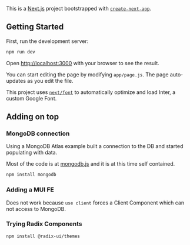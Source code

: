 This is a [Next.js](https://nextjs.org/) project bootstrapped with [`create-next-app`](https://github.com/vercel/next.js/tree/canary/packages/create-next-app).

## Getting Started

First, run the development server:

```bash
npm run dev
```

Open [http://localhost:3000](http://localhost:3000) with your browser to see the result.

You can start editing the page by modifying `app/page.js`. The page auto-updates as you edit the file.

This project uses [`next/font`](https://nextjs.org/docs/basic-features/font-optimization) to automatically optimize and load Inter, a custom Google Font.

## Adding on top

### MongoDB connection

Using a MongoDB Atlas example built a connection to the DB and started populating with data.

Most of the code is at [mongodb.js](src/lib/mongodb.js) and it is at this time self contained.

```bash
npm install mongodb
```

### Adding a MUI FE

Does not work because `use client` forces a Client Component which can not access to MongoDB.

### Trying Radix Components

```bash
npm install @radix-ui/themes
